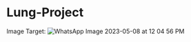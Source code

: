 ﻿# Lung-Project


Image Target: 
![WhatsApp Image 2023-05-08 at 12 04 56 PM](https://github.com/Mohamed-Abusaif/Lung-Project/assets/67015050/53580a9a-9512-4ae9-8a99-416ec97e6a29)
